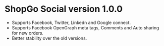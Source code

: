 ShopGo Social version 1.0.0
==================================

- Supports Facebook, Twitter, Linkedn and Google connect.
- Supports Facebook OpenGraph meta tags, Comments and Auto sharing for new orders.
- Better stability over the old versions.
